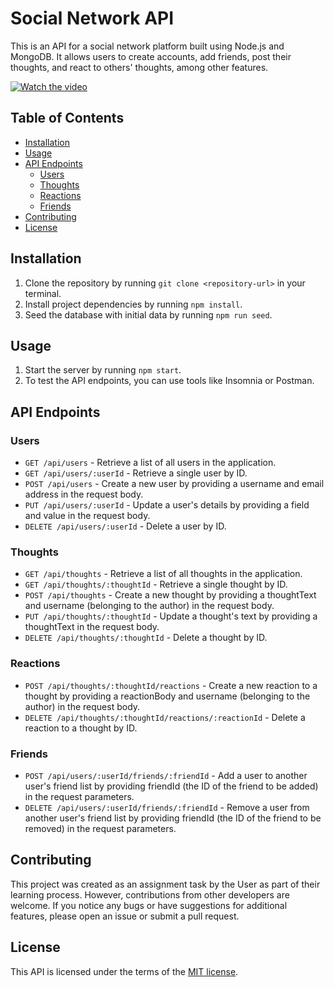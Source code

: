# Social Network API

This is an API for a social network platform built using Node.js and MongoDB. It allows users to create accounts, add friends, post their thoughts, and react to others' thoughts, among other features.

[![Watch the video](https://internbridge.com/wp-content/uploads/2019/01/click-here-to-watch-video.jpg)](https://drive.google.com/file/d/1fcP070IRRZK4ukKWmzeHGtTpIaxuy943/view)

## Table of Contents

- [Installation](#installation)
- [Usage](#usage)
- [API Endpoints](#api-endpoints)
  - [Users](#users)
  - [Thoughts](#thoughts)
  - [Reactions](#reactions)
  - [Friends](#friends)
- [Contributing](#contributing)
- [License](#license)

## Installation
1. Clone the repository by running `git clone <repository-url>` in your terminal.
2. Install project dependencies by running `npm install`.
3. Seed the database with initial data by running `npm run seed`.

## Usage
1. Start the server by running `npm start`.
2. To test the API endpoints, you can use tools like Insomnia or Postman.

## API Endpoints

### Users

- `GET /api/users` - Retrieve a list of all users in the application.
- `GET /api/users/:userId` - Retrieve a single user by ID.
- `POST /api/users` - Create a new user by providing a username and email address in the request body.
- `PUT /api/users/:userId` - Update a user's details by providing a field and value in the request body.
- `DELETE /api/users/:userId` - Delete a user by ID.

### Thoughts

- `GET /api/thoughts` - Retrieve a list of all thoughts in the application.
- `GET /api/thoughts/:thoughtId` - Retrieve a single thought by ID.
- `POST /api/thoughts` - Create a new thought by providing a thoughtText and username (belonging to the author) in the request body.
- `PUT /api/thoughts/:thoughtId` - Update a thought's text by providing a thoughtText in the request body.
- `DELETE /api/thoughts/:thoughtId` - Delete a thought by ID.

### Reactions

- `POST /api/thoughts/:thoughtId/reactions` - Create a new reaction to a thought by providing a reactionBody and username (belonging to the author) in the request body.
- `DELETE /api/thoughts/:thoughtId/reactions/:reactionId` - Delete a reaction to a thought by ID.

### Friends

- `POST /api/users/:userId/friends/:friendId` - Add a user to another user's friend list by providing friendId (the ID of the friend to be added) in the request parameters.
- `DELETE /api/users/:userId/friends/:friendId` - Remove a user from another user's friend list by providing friendId (the ID of the friend to be removed) in the request parameters.

## Contributing

This project was created as an assignment task by the User as part of their learning process. However, contributions from other developers are welcome. If you notice any bugs or have suggestions for additional features, please open an issue or submit a pull request.

## License

This API is licensed under the terms of the [MIT license](https://opensource.org/licenses/MIT).
